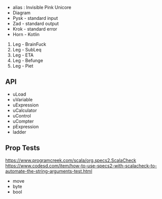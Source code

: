 * alias : Invisible Pink Unicore
* Diagram
* Pysk - standard input
* Zad - standard output
* Krok - standard error
* Horn - Kotlin
1. Leg - BrainFuck
2. Leg - SubLeq
3. Leg - ETA
4. Leg - Befunge
5. Leg - Piet

## API
* uLoad
* uVariable
* uExpression
* uCalculator
* uControl
* uCompter
* pExpression
* ladder
## Prop Tests
https://www.programcreek.com/scala/org.specs2.ScalaCheck
https://www.codesd.com/item/how-to-use-specs2-with-scalacheck-to-automate-the-string-arguments-test.html
* move
* byte
* bool
